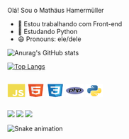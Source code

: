 Olá! Sou o Mathäus Hamermüller 


- 🔭 Estou trabalhando com Front-end
- 🌱 Estudando Python
- 😄 Pronouns: ele/dele

![Anurag's GitHub stats](https://github-readme-stats.vercel.app/api?username=donmathaus&show_icons=true&theme=merko)

[![Top Langs](https://github-readme-stats.vercel.app/api/top-langs/?username=donmathaus&layout=compact&langs_count=8&theme=merko)](https://github.com/donmathaus/github-readme-stats)

<div style="display: inline_block"><br>
  <img align="center" alt="Mathaus-Js" height="30" width="40" src="https://raw.githubusercontent.com/devicons/devicon/master/icons/javascript/javascript-plain.svg">
  <img align="center" alt="Mathaus-HTML" height="30" width="40" src="https://raw.githubusercontent.com/devicons/devicon/master/icons/html5/html5-original.svg">
  <img align="center" alt="Mathaus-CSS" height="30" width="40" src="https://raw.githubusercontent.com/devicons/devicon/master/icons/css3/css3-original.svg">
  <img align="center" alt="Mathaus-PHP" height="30" width="40" src="https://raw.githubusercontent.com/devicons/devicon/master/icons/php/php-original.svg">
  <img align="center" alt="Mathaus-Python" height="30" width="40" src="https://raw.githubusercontent.com/devicons/devicon/master/icons/python/python-original.svg">
  
</div>

##

<div> 
  
  <a href="https://instagram.com/donmathaus" target="_blank"><img src="https://img.shields.io/badge/-Instagram-%23E4405F?style=for-the-badge&logo=instagram&logoColor=white" target="_blank"></a>
  <a href = "mailto:mathaushamermuller@gmail.com"><img src="https://img.shields.io/badge/-Gmail-%23333?style=for-the-badge&logo=gmail&logoColor=white" target="_blank"></a>
  <a href="https://www.linkedin.com/in/donmathaus" target="_blank"><img src="https://img.shields.io/badge/-LinkedIn-%230077B5?style=for-the-badge&logo=linkedin&logoColor=white" target="_blank"></a> 
  
</div>

![Snake animation](https://github.com/donmathaus/donmathaus/blob/output/github-contribution-grid-snake.svg)

